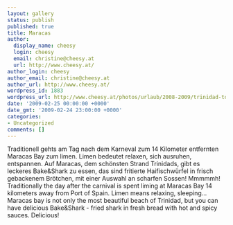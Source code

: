 ```yaml
---
layout: gallery
status: publish
published: true
title: Maracas
author:
  display_name: cheesy
  login: cheesy
  email: christine@cheesy.at
  url: http://www.cheesy.at/
author_login: cheesy
author_email: christine@cheesy.at
author_url: http://www.cheesy.at/
wordpress_id: 1883
wordpress_url: http://www.cheesy.at/photos/urlaub/2008-2009/trinidad-tobago/maracas/
date: '2009-02-25 00:00:00 +0000'
date_gmt: '2009-02-24 23:00:00 +0000'
categories:
- Uncategorized
comments: []
---
```

<!--:de-->Traditionell gehts am Tag nach dem Karneval zum 14 Kilometer entfernten Maracas Bay zum limen. Limen bedeutet relaxen, sich ausruhen, entspannen. Auf Maracas, dem schönsten Strand Trinidads, gibt es leckeres Bake&Shark zu essen, das sind fritierte Haifischwürfel in frisch gebackenem Brötchen, mit einer Auswahl an scharfen Sossen! Mmmmmh!
<!--:--><!--:en-->Traditionally the day after the carnival is spent liming at Maracas Bay 14 kilometers away from Port of Spain. Limen means relaxing, sleeping... Maracas bay is not only the most beautiful beach of Trinidad, but you can have delicious Bake&Shark - fried shark in fresh bread with hot and spicy sauces. Delicious!
<!--:-->
